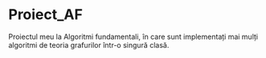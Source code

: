 # Proiect_AF
Proiectul meu la Algoritmi fundamentali, în care sunt implementați mai mulți algoritmi de teoria grafurilor într-o singură clasă.
